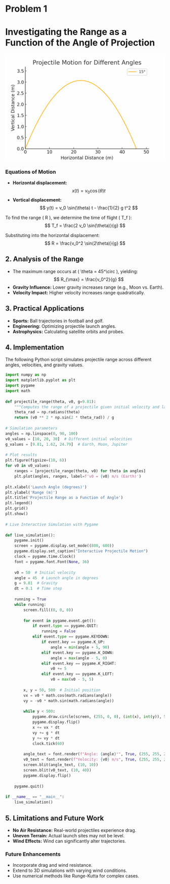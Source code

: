 # Problem 1

# Investigating the Range as a Function of the Angle of Projection


![alt text](projectile_motion.gif)

### Equations of Motion
- **Horizontal displacement:**
  $$
  x(t) = v_0 \cos(\theta) t
  $$
- **Vertical displacement:**
  $$
  y(t) = v_0 \sin(\theta) t - \frac{1}{2} g t^2
  $$

To find the range \( R \), we determine the time of flight \( T_f \):
  $$
  T_f = \frac{2 v_0 \sin(\theta)}{g}
  $$

Substituting into the horizontal displacement:
  $$
  R = \frac{v_0^2 \sin(2\theta)}{g}
  $$

## 2. Analysis of the Range
- The maximum range occurs at \( \theta = 45^\circ \), yielding:
  $$
  R_{\max} = \frac{v_0^2}{g}
  $$
- **Gravity Influence:** Lower gravity increases range (e.g., Moon vs. Earth).
- **Velocity Impact:** Higher velocity increases range quadratically.

## 3. Practical Applications
- **Sports:** Ball trajectories in football and golf.
- **Engineering:** Optimizing projectile launch angles.
- **Astrophysics:** Calculating satellite orbits and probes.

## 4. Implementation
The following Python script simulates projectile range across different angles, velocities, and gravity values.

```python
import numpy as np
import matplotlib.pyplot as plt
import pygame
import math

def projectile_range(theta, v0, g=9.81):
    """Computes the range of a projectile given initial velocity and launch angle."""
    theta_rad = np.radians(theta)
    return (v0 ** 2 * np.sin(2 * theta_rad)) / g

# Simulation parameters
angles = np.linspace(0, 90, 100)
v0_values = [10, 20, 30]  # Different initial velocities
g_values = [9.81, 1.62, 24.79]  # Earth, Moon, Jupiter

# Plot results
plt.figure(figsize=(10, 6))
for v0 in v0_values:
    ranges = [projectile_range(theta, v0) for theta in angles]
    plt.plot(angles, ranges, label=f'v0 = {v0} m/s (Earth)')

plt.xlabel('Launch Angle (degrees)')
plt.ylabel('Range (m)')
plt.title('Projectile Range as a Function of Angle')
plt.legend()
plt.grid()
plt.show()

# Live Interactive Simulation with Pygame

def live_simulation():
    pygame.init()
    screen = pygame.display.set_mode((800, 600))
    pygame.display.set_caption("Interactive Projectile Motion")
    clock = pygame.time.Clock()
    font = pygame.font.Font(None, 36)
    
    v0 = 50  # Initial velocity
    angle = 45  # Launch angle in degrees
    g = 9.81  # Gravity
    dt = 0.1  # Time step
    
    running = True
    while running:
        screen.fill((0, 0, 0))
        
        for event in pygame.event.get():
            if event.type == pygame.QUIT:
                running = False
            elif event.type == pygame.KEYDOWN:
                if event.key == pygame.K_UP:
                    angle = min(angle + 5, 90)
                elif event.key == pygame.K_DOWN:
                    angle = max(angle - 5, 0)
                elif event.key == pygame.K_RIGHT:
                    v0 += 5
                elif event.key == pygame.K_LEFT:
                    v0 = max(v0 - 5, 5)
        
        x, y = 50, 500  # Initial position
        vx = v0 * math.cos(math.radians(angle))
        vy = -v0 * math.sin(math.radians(angle))
        
        while y < 500:
            pygame.draw.circle(screen, (255, 0, 0), (int(x), int(y)), 5)
            pygame.display.flip()
            x += vx * dt
            vy += g * dt
            y += vy * dt
            clock.tick(60)
        
        angle_text = font.render(f"Angle: {angle}°", True, (255, 255, 255))
        v0_text = font.render(f"Velocity: {v0} m/s", True, (255, 255, 255))
        screen.blit(angle_text, (10, 10))
        screen.blit(v0_text, (10, 40))
        pygame.display.flip()
    
    pygame.quit()

if __name__ == "__main__":
    live_simulation()
```

## 5. Limitations and Future Work
- **No Air Resistance:** Real-world projectiles experience drag.
- **Uneven Terrain:** Actual launch sites may not be level.
- **Wind Effects:** Wind can significantly alter trajectories.

### Future Enhancements
- Incorporate drag and wind resistance.
- Extend to 3D simulations with varying wind conditions.
- Use numerical methods like Runge-Kutta for complex cases.